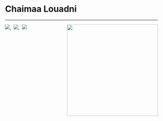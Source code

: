 # Chaimaa Louadni


---

<img
  align="right"
  width="300px"
  src="./bioImg.svg"
/>
<span align="left">
  <a href="www.linkedin.com/in/chaimaa-louadni-3b002621a">
    <img src="https://img.shields.io/badge/-Chaimaa_LOUADNI-blue?style=flat-square&logo=Linkedin&logoColor=white&link=www.linkedin.com/in/chaimaa-louadni-3b002621a" />
  </a>&nbsp;
  <a href="mailto:louadnichaima@gmail.com">
    <img src="https://img.shields.io/badge/-louadnichaima@gmail.com-c14438?style=flat-square&logo=Gmail&logoColor=white&link=mailto:louadnichaima@gmail.com" />
  </a>&nbsp;
  <a href="https://github.com/ChaimaaLou">
    <img src="https://img.shields.io/github/followers/ChaimaaLou?label=Follow&style=social" />
  </a>
</span>
